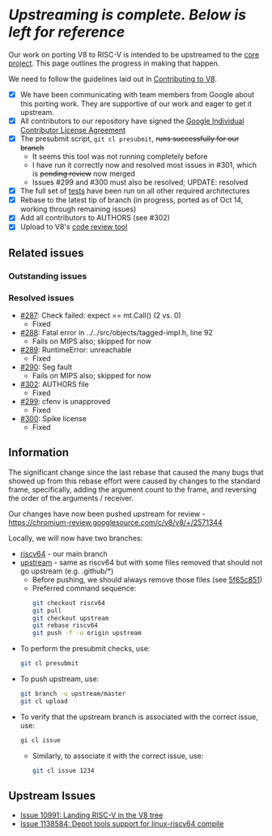 # **_Upstreaming is complete. Below is left for reference_**

Our work on porting V8 to RISC-V is intended to be upstreamed to the [core project](https://github.com/v8/v8). This page outlines the progress in making that happen.

We need to follow the guidelines laid out in [Contributing to V8](https://v8.dev/docs/contribute).
* [x] We have been communicating with team members from Google about this porting work. They are supportive of our work and eager to get it upstream.
* [x] All contributors to our repository have signed the [Google Individual Contributor License Agreement](https://cla.developers.google.com/about/google-individual)
* [x] The presubmit script, `git cl presubmit`, <s>runs successfully for our branch</s>
  * It seems this tool was not running completely before
  * I have run it correctly now and resolved most issues in #301, which is <s>pending review</s> now merged
  * Issues #299 and #300 must also be resolved; UPDATE: resolved
* [x] The full set of [tests](https://v8.dev/docs/test) have been run on all other required architectures
* [x] Rebase to the latest tip of branch (in progress, ported as of Oct 14, working through remaining issues)
* [x] Add all contributors to AUTHORS (see #302)
* [x] Upload to V8's [code review tool](https://v8.dev/docs/contribute#upload-to-v8%E2%80%99s-codereview-tool)

## Related issues

### Outstanding issues

### Resolved issues
* [#287](https://github.com/riscv/v8/issues/287): Check failed: expect == mt.Call() (2 vs. 0)
  - Fixed
* [#288](https://github.com/riscv/v8/issues/288): Fatal error in ../../src/objects/tagged-impl.h, line 92
  - Fails on MIPS also; skipped for now
* [#289](https://github.com/riscv/v8/issues/289): RuntimeError: unreachable
  - Fixed
* [#290](https://github.com/riscv/v8/issues/290): Seg fault
  - Fails on MIPS also; skipped for now
* [#302](https://github.com/riscv/v8/issues/302): AUTHORS file
  - Fixed
* [#299](https://github.com/riscv/v8/issues/299): cfenv is unapproved
  - Fixed
* [#300](https://github.com/riscv/v8/issues/300): Spike license
  - Fixed

## Information

The significant change since the last rebase that caused the many bugs that showed up from this rebase effort were caused by changes to the standard frame, specifically, adding the argument count to the frame, and reversing the order of the arguments / receiver.

Our changes have now been pushed upstream for review - https://chromium-review.googlesource.com/c/v8/v8/+/2571344

Locally, we will now have two branches:
* [riscv64](https://github.com/riscv/v8/tree/riscv64) - our main branch
* [upstream](https://github.com/riscv/v8/tree/upstream) - same as riscv64 but with some files removed that should not go upstream (e.g. .github/*)
  - Before pushing, we should always remove those files (see [5f65c851](https://github.com/riscv/v8/commit/5f65c8515add6f202f55cdd1397e37e70b726a89))
  - Preferred command sequence:
    ```bash
    git checkout riscv64
    git pull
    git checkout upstream
    git rebase riscv64
    git push -f -u origin upstream
    ```
* To perform the presubmit checks, use:
  ```bash
  git cl presubmit
  ```
* To push upstream, use:
  ```bash
  git branch -u upstream/master
  git cl upload
  ```
* To verify that the upstream branch is associated with the correct issue, use:
  ```bash
  gi cl issue
  ```
  - Similarly, to associate it with the correct issue, use:
    ```bash
    git cl issue 1234
    ```

## Upstream Issues
* [Issue 10991: Landing RISC-V in the V8 tree](https://bugs.chromium.org/p/v8/issues/detail?id=10991)
* [Issue 1138584: Depot tools support for linux-riscv64 compile](https://bugs.chromium.org/p/chromium/issues/detail?id=1138584#c1)
